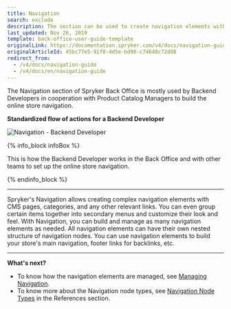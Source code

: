 ```yaml
---
title: Navigation
search: exclude
description: The section can be used to create navigation elements with CMS pages, categories, and other relevant links, and build a nested structure with nodes.
last_updated: Nov 26, 2019
template: back-office-user-guide-template
originalLink: https://documentation.spryker.com/v4/docs/navigation-guide
originalArticleId: 45bc77e5-91f0-4d5e-bd90-c74640c72d08
redirect_from:
  - /v4/docs/navigation-guide
  - /v4/docs/en/navigation-guide
---
```


The Navigation section of Spryker Back Office is mostly used by Backend Developers in cooperation with Product Catalog Managers to build the online store navigation.

**Standardized flow of actions for a Backend Developer**

![Navigation - Backend Developer](https://spryker.s3.eu-central-1.amazonaws.com/docs/User+Guides/Back+Office+User+Guides/Navigation/navigation-section.png)

{% info_block infoBox %}

This is how the Backend Developer works in the Back Office and with other teams to set up the online store navigation.

{% endinfo_block %}

***

Spryker's Navigation allows creating complex navigation elements with CMS pages, categories, and any other relevant links. You can even group certain items together into secondary menus and customize their look and feel. With Navigation, you can build and manage as many navigation elements as needed. All navigation elements can have their own nested structure of navigation nodes.
You can use navigation elements to build your store's main navigation, footer links for backlinks, etc.
***

**What's next?**
* To know how the navigation elements are managed, see [Managing Navigation](/docs/scos/user/back-office-user-guides/{{page.version}}/content/navigation/managing-navigation-elements.html).
* To know more about the Navigation node types, see [Navigation Node Types](/docs/scos/user/back-office-user-guides/{{page.version}}/content/navigation/references/navigation-reference-information.html) in the References section.
